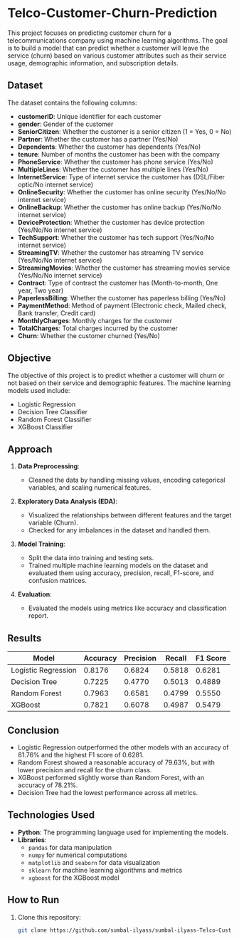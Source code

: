 # Telco-Customer-Churn-Prediction

This project focuses on predicting customer churn for a telecommunications company using machine learning algorithms. The goal is to build a model that can predict whether a customer will leave the service (churn) based on various customer attributes such as their service usage, demographic information, and subscription details.

## Dataset

The dataset contains the following columns:
- **customerID**: Unique identifier for each customer
- **gender**: Gender of the customer
- **SeniorCitizen**: Whether the customer is a senior citizen (1 = Yes, 0 = No)
- **Partner**: Whether the customer has a partner (Yes/No)
- **Dependents**: Whether the customer has dependents (Yes/No)
- **tenure**: Number of months the customer has been with the company
- **PhoneService**: Whether the customer has phone service (Yes/No)
- **MultipleLines**: Whether the customer has multiple lines (Yes/No)
- **InternetService**: Type of internet service the customer has (DSL/Fiber optic/No internet service)
- **OnlineSecurity**: Whether the customer has online security (Yes/No/No internet service)
- **OnlineBackup**: Whether the customer has online backup (Yes/No/No internet service)
- **DeviceProtection**: Whether the customer has device protection (Yes/No/No internet service)
- **TechSupport**: Whether the customer has tech support (Yes/No/No internet service)
- **StreamingTV**: Whether the customer has streaming TV service (Yes/No/No internet service)
- **StreamingMovies**: Whether the customer has streaming movies service (Yes/No/No internet service)
- **Contract**: Type of contract the customer has (Month-to-month, One year, Two year)
- **PaperlessBilling**: Whether the customer has paperless billing (Yes/No)
- **PaymentMethod**: Method of payment (Electronic check, Mailed check, Bank transfer, Credit card)
- **MonthlyCharges**: Monthly charges for the customer
- **TotalCharges**: Total charges incurred by the customer
- **Churn**: Whether the customer churned (Yes/No)

## Objective

The objective of this project is to predict whether a customer will churn or not based on their service and demographic features. The machine learning models used include:
- Logistic Regression
- Decision Tree Classifier
- Random Forest Classifier
- XGBoost Classifier

## Approach

1. **Data Preprocessing**:
   - Cleaned the data by handling missing values, encoding categorical variables, and scaling numerical features.

2. **Exploratory Data Analysis (EDA)**:
   - Visualized the relationships between different features and the target variable (Churn).
   - Checked for any imbalances in the dataset and handled them.

3. **Model Training**:
   - Split the data into training and testing sets.
   - Trained multiple machine learning models on the dataset and evaluated them using accuracy, precision, recall, F1-score, and confusion matrices.

4. **Evaluation**:
   - Evaluated the models using metrics like accuracy and classification report.

## Results

| Model             | Accuracy | Precision | Recall | F1 Score |
|-------------------|----------|-----------|--------|----------|
| Logistic Regression | 0.8176   | 0.6824    | 0.5818 | 0.6281   |
| Decision Tree      | 0.7225   | 0.4770    | 0.5013 | 0.4889   |
| Random Forest      | 0.7963   | 0.6581    | 0.4799 | 0.5550   |
| XGBoost            | 0.7821   | 0.6078    | 0.4987 | 0.5479   |

## Conclusion

- Logistic Regression outperformed the other models with an accuracy of 81.76% and the highest F1 score of 0.6281.
- Random Forest showed a reasonable accuracy of 79.63%, but with lower precision and recall for the churn class.
- XGBoost performed slightly worse than Random Forest, with an accuracy of 78.21%.
- Decision Tree had the lowest performance across all metrics.

## Technologies Used

- **Python**: The programming language used for implementing the models.
- **Libraries**:
  - `pandas` for data manipulation
  - `numpy` for numerical computations
  - `matplotlib` and `seaborn` for data visualization
  - `sklearn` for machine learning algorithms and metrics
  - `xgboost` for the XGBoost model

## How to Run

1. Clone this repository:
   ```bash
   git clone https://github.com/sumbal-ilyass/sumbal-ilyass-Telco-Customer-Churn-Prediction./tree/main


